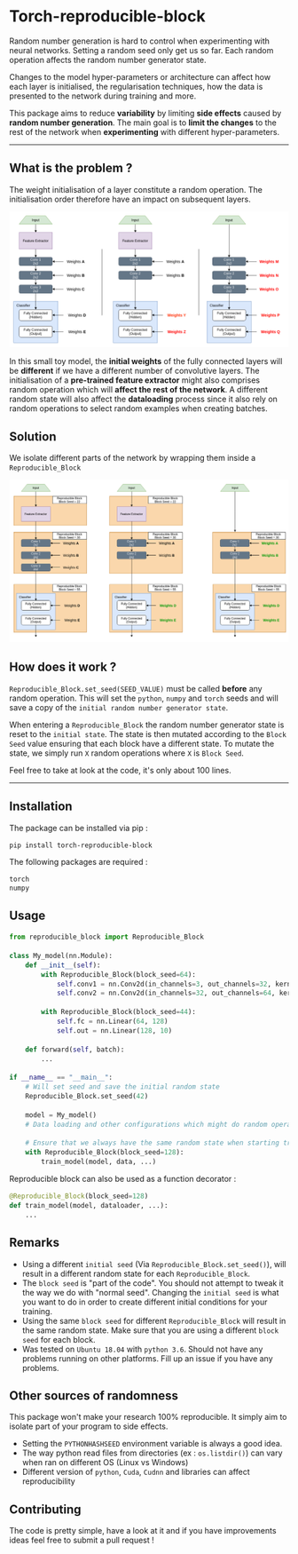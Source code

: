 # Torch-reproducible-block

Random number generation is hard to control when experimenting with neural networks. Setting a random seed only get us so far. Each random operation affects the random number generator state. 



Changes to the model hyper-parameters or architecture can affect how each layer is initialised, the regularisation techniques, how the data is presented to the network during training and more.



This package aims to reduce **variability** by limiting **side effects** caused by **random number generation**. The main goal is to **limit the changes** to the rest of the network when **experimenting** with different hyper-parameters.

---

## What is the problem ?

The weight initialisation of a layer constitute a random operation. The initialisation order therefore have an impact on subsequent layers.

![](img/problem.png)



In this small toy model, the **initial weights** of the fully connected layers will be **different** if we have a different number of convolutive layers. The initialisation of a **pre-trained feature extractor** might also comprises random operation which will **affect the rest of the network**. A different random state will also affect the **dataloading** process since it also rely on random operations to select random examples when creating batches.



## Solution

We isolate different parts of the network by wrapping them inside a `Reproducible_Block` 

![](img/solution.png)



## How does it work ?

`Reproducible_Block.set_seed(SEED_VALUE)` must be called **before** any random operation. This will set the `python`, `numpy` and `torch` seeds and will save a copy of the `initial random number generator state`.



When entering a `Reproducible_Block` the random number generator state is reset to the `initial state`. The state is then mutated according to the `Block Seed` value ensuring that each block have a different state. To mutate the state, we simply run `X` random operations where `X` is `Block Seed`. 



Feel free to take at look at the code, it's only about 100 lines.

---

## Installation

The package can be installed via pip :

```bash
pip install torch-reproducible-block
```

The following packages are required :

```
torch
numpy
```



## Usage

```python
from reproducible_block import Reproducible_Block

class My_model(nn.Module):
    def __init__(self):
        with Reproducible_Block(block_seed=64):
            self.conv1 = nn.Conv2d(in_channels=3, out_channels=32, kernel_size=[2,2])
            self.conv2 = nn.Conv2d(in_channels=32, out_channels=64, kernel_size=[2,2])

        with Reproducible_Block(block_seed=44):
            self.fc = nn.Linear(64, 128)
            self.out = nn.Linear(128, 10)
            
    def forward(self, batch):
        ...
    
if __name__ == "__main__":
    # Will set seed and save the initial random state
	Reproducible_Block.set_seed(42)
    
    model = My_model()
    # Data loading and other configurations which might do random operations....
    
    # Ensure that we always have the same random state when starting training
    with Reproducible_Block(block_seed=128):
        train_model(model, data, ...)
```



Reproducible block can also be used as a function decorator  :

```python
@Reproducible_Block(block_seed=128)
def train_model(model, dataloader, ...):
    ...
```



## Remarks

- Using a different `initial seed` (Via `Reproducible_Block.set_seed()`), will result in a different random state for each `Reproducible_Block`.
- The `block seed` is "part of the code". You should not attempt to tweak it the way we do with "normal seed". Changing the `initial seed` is what you want to do in order to create different initial conditions for your training.
- Using the same `block seed` for different `Reproducible_Block` will result in the same random state. 
  Make sure that you are using a different `block seed` for each block.
- Was tested on `Ubuntu 18.04` with `python 3.6`. Should not have any problems running on other platforms. Fill up an issue if you have any problems.

## Other sources of randomness

This package won't make your research 100% reproducible. It simply aim to isolate part of your program to side effects.

- Setting the `PYTHONHASHSEED` environment variable is always a good idea.
- The way python read files from directories (ex : `os.listdir()`)  can vary when ran on different OS (Linux vs Windows)
- Different version of `python`, `Cuda`, `Cudnn` and libraries can affect reproducibility

## Contributing

The code is pretty simple, have a look at it and if you have improvements ideas feel free to submit a pull request !

